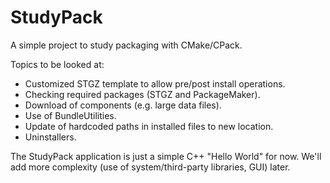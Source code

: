 StudyPack
=========

A simple project to study packaging with CMake/CPack.

Topics to be looked at:

* Customized STGZ template to allow pre/post install operations.
* Checking required packages (STGZ and PackageMaker).
* Download of components (e.g. large data files).
* Use of BundleUtilities.
* Update of hardcoded paths in installed files to new location.
* Uninstallers.

The StudyPack application is just a simple C++ "Hello World" for now.
We'll add more complexity (use of system/third-party libraries, GUI) later.


